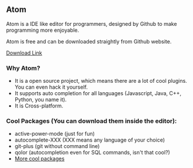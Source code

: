 ---
---

Atom
----


Atom is a IDE like editor for programmers, designed by Github to make programming more enjoyable.

Atom is free and can be downloaded straightly from Github website.

[Download Link](https://atom.io/)

<!--more-->

### Why Atom?

* It is a open source project, which means there are a lot of cool plugins. You can even hack it yourself.
* It supports auto completion for all languages (Javascript, Java, C++, Python, you name it).
* It is Cross-platform.

### Cool Packages (You can download them inside the editor):

* active-power-mode (just for fun)
* autocomplete-XXX (XXX means any language of your choice)
* git-plus (git without command line)
* qolor (autocompletion even for SQL commands, isn't that cool?)
* [More cool packages](https://atom.io/packages)
